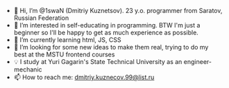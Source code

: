 - 👋 Hi, I’m @1swaN (Dmitriy Kuznetsov). 23 y.o. programmer from Saratov, Russian Federation
- 👀 I’m interested in self-educating in programming. BTW I'm just a beginner so I'll be happy to get as much experience as possible. 
- 🌱 I’m currently learning html, JS, CSS
- 💞️ I’m looking for some new ideas to make them real, trying to do my best at the MSTU frontend courses
- 💡 I study at Yuri Gagarin's State Technical University as an engineer-mechanic
- 📫 How to reach me: dmitriy.kuznecov.99@list.ru

<!---
1swaN/1swaN is a ✨ special ✨ repository because its `README.md` (this file) appears on your GitHub profile.
You can click the Preview link to take a look at your changes.
--->
